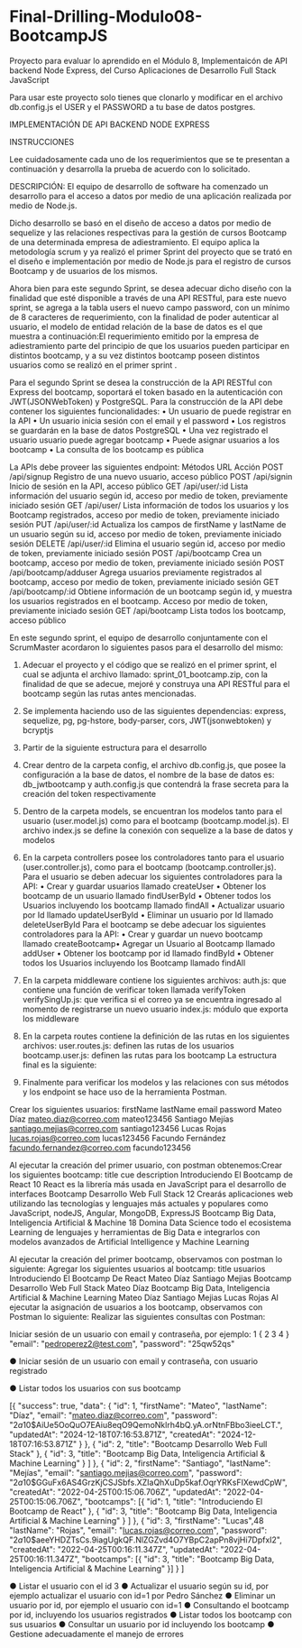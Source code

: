 # Final-Drilling-Modulo08-BootcampJS
Proyecto para evaluar lo aprendido en el Módulo 8, Implementaicón de API backend Node Express, del Curso Aplicaciones de Desarrollo Full Stack JavaScript 

Para usar este proyecto solo tienes que clonarlo y modificar en el archivo db.config.js el USER y el PASSWORD a tu base de datos postgres.

IMPLEMENTACIÓN DE API BACKEND NODE EXPRESS

INSTRUCCIONES

Lee cuidadosamente cada uno de los requerimientos que se te presentan a continuación y desarrolla la
prueba de acuerdo con lo solicitado.

DESCRIPCIÓN:
El equipo de desarrollo de software ha comenzado un desarrollo para el acceso a datos por medio de una
aplicación realizada por medio de Node.js.

Dicho desarrollo se basó en el diseño de acceso a datos por medio de sequelize y las relaciones
respectivas para la gestión de cursos Bootcamp de una determinada empresa de adiestramiento. El equipo
aplica la metodología scrum y ya realizó el primer Sprint del proyecto que se trató en el diseño e
implementación por medio de Node.js para el registro de cursos Bootcamp y de usuarios de los mismos.

Ahora bien para este segundo Sprint, se desea adecuar dicho diseño con la finalidad que esté disponible a
través de una API RESTful, para este nuevo sprint, se agrega a la tabla users el nuevo campo password,
con un mínimo de 8 caracteres de requerimiento, con la finalidad de poder autenticar al usuario, el modelo
de entidad relación de la base de datos es el que muestra a continuación:El requerimiento emitido por la empresa de adiestramiento parte del principio de que los usuarios pueden participar en distintos bootcamp, y a su vez distintos bootcamp poseen distintos usuarios como se realizó en el primer sprint .

Para el segundo Sprint se desea la construcción de la API RESTful con Express del bootcamp, soportará el
token basado en la autenticación con JWT(JSONWebToken) y PostgreSQL.
Para la construcción de la API debe contener los siguientes funcionalidades:
• Un usuario de puede registrar en la API
• Un usuario inicia sesión con el email y el password
• Los registros se guardarán en la base de datos PostgreSQL
• Una vez registrado el usuario usuario puede agregar bootcamp
• Puede asignar usuarios a los bootcamp
• La consulta de los bootcamp es pública

La APIs debe proveer las siguientes endpoint:
Métodos URL Acción
POST /api/signup Registro de una nuevo usuario, acceso público
POST /api/signin Inicio de sesión en la API, acceso público
GET /api/user/:id Lista información del usuario según id, acceso por medio de token, previamente iniciado sesión
GET /api/user/ Lista información de todos los usuarios y los Bootcamp registrados, acceso por medio de token, previamente iniciado
sesión
PUT /api/user/:id Actualiza los campos de firstName y lastName de un usuario según su id, acceso por medio de token, previamente iniciado sesión
DELETE /api/user/:id Elimina el usuario según id, acceso por medio de token, previamente iniciado sesión
POST /api/bootcamp Crea un bootcamp, acceso por medio de token, previamente iniciado sesión
POST /api/bootcamp/adduser Agrega usuarios previamente registrados al bootcamp, acceso por medio de token, previamente iniciado sesión
GET /api/bootcamp/:id Obtiene información de un bootcamp según id, y muestra los usuarios registrados en el bootcamp. Acceso por medio de token, previamente iniciado sesión
GET /api/bootcamp Lista todos los bootcamp, acceso público

En este segundo sprint, el equipo de desarrollo conjuntamente con el ScrumMaster acordaron lo siguientes
pasos para el desarrollo del mismo:

1. Adecuar el proyecto y el código que se realizó en el primer sprint, el cual se adjunta el archivo
llamado: sprint_01_bootcamp.zip, con la finalidad de que se adecue, mejoré y construya una
API RESTful para el bootcamp según las rutas antes mencionadas.

2. Se implementa haciendo uso de las siguientes dependencias: express, sequelize, pg, pg-hstore,
body-parser, cors, JWT(jsonwebtoken) y bcryptjs

3. Partir de la siguiente estructura para el desarrollo

4. Crear dentro de la carpeta config, el archivo db.config.js, que posee la configuración a la base de datos, el nombre de la base de datos es: db_jwtbootcamp y auth.config.js que contendrá
la frase secreta para la creación del token respectivamente

5. Dentro de la carpeta models, se encuentran los modelos tanto para el usuario (user.model.js)
como para el bootcamp (bootcamp.model.js). El archivo index.js se define la conexión con
sequelize a la base de datos y modelos

6. En la carpeta controllers posee los controladores tanto para el usuario (user.controller.js),
como para el bootcamp (bootcamp.controller.js).
Para el usuario se deben adecuar los siguientes controladores para la API:
• Crear y guardar usuarios llamado createUser
• Obtener los bootcamp de un usuario llamado findUserById
• Obtener todos los Usuarios incluyendo los bootcamp llamado findAll
• Actualizar usuario por Id llamado updateUserById
• Eliminar un usuario por Id llamado deleteUserById
Para el bootcamp se debe adecuar los siguientes controladores para la API:
• Crear y guardar un nuevo bootcamp llamado createBootcamp• Agregar un Usuario al Bootcamp llamado addUser
• Obtener los bootcamp por id llamado findById
• Obtener todos los Usuarios incluyendo los Bootcamp llamado findAll

7. En la carpeta middleware contiene los siguientes archivos:
auth.js: que contiene una función de verificar token llamada verifyToken
verifySingUp.js: que verifica si el correo ya se encuentra ingresado al momento de registrarse
un nuevo usuario
index.js: módulo que exporta los middleware

8. En la carpeta routes contiene la definición de las rutas en los siguientes archivos:
user.routes.js: definen las rutas de los usuarios
bootcamp.user.js: definen las rutas para los bootcamp
La estructura final es la siguiente:

9. Finalmente para verificar los modelos y las relaciones con sus métodos y los endpoint se hace uso de la herramienta Postman.

Crear los siguientes usuarios:
firstName lastName email password
Mateo Díaz mateo.diaz@correo.com mateo123456
Santiago Mejías santiago.mejias@correo.com santiago123456
Lucas Rojas lucas.rojas@correo.com lucas123456
Facundo Fernández facundo.fernandez@correo.com facundo123456

Al ejecutar la creación del primer usuario, con postman obtenemos:Crear los siguientes bootcamp:
title cue description
Introduciendo El Bootcamp de React 10 React es la librería más usada en JavaScript para el desarrollo de interfaces
Bootcamp Desarrollo Web Full Stack 12 Crearás aplicaciones web utilizando las tecnologías y lenguajes más actuales y
populares como JavaScript, nodeJS, Angular, MongoDB, ExpressJS
Bootcamp Big Data, Inteligencia Artificial & Machine 18 Domina Data Science todo el ecosistema Learning de lenguajes y herramientas de Big Data e integrarlos con modelos avanzados de Artificial Intelligence y Machine Learning

Al ejecutar la creación del primer bootcamp, observamos con postman lo siguiente:
Agregar los siguientes usuarios al bootcamp:
title usuarios
Introduciendo El Bootcamp De React Mateo Díaz
Santiago Mejias
Bootcamp Desarrollo Web Full Stack Mateo Díaz
Bootcamp Big Data, Inteligencia Artificial & Machine Learning Mateo Díaz
Santiago Mejias
Lucas Rojas
Al ejecutar la asignación de usuarios a los bootcamp, observamos con Postman lo siguiente:
Realizar las siguientes consultas con Postman:

Iniciar sesión de un usuario con email y contraseña, por ejemplo:
1 {
2
3
4 }
"email": "pedroperez2@test.com",
"password": "25qw52qs"

● Iniciar sesión de un usuario con email y contraseña, con usuario registrado

● Listar todos los usuarios con sus bootcamp

[{
    "success": true,
    "data": {
        "id": 1,
        "firstName": "Mateo",
        "lastName": "Díaz",
        "email": "mateo.diaz@correo.com",
        "password": "$2a$10$AiUe5OoQuO7EAiu8eqO9QemoNklrh4bQ.yA.orNtnFBbo3ieeLCT.",
        "updatedAt": "2024-12-18T07:16:53.871Z",
        "createdAt": "2024-12-18T07:16:53.871Z"
    }
},
{
"id": 2,
"title": "Bootcamp Desarrollo Web Full Stack"
},
{
"id": 3,
"title": "Bootcamp Big Data, Inteligencia Artificial
& Machine Learning"
}
]
},
{
"id": 2,
"firstName": "Santiago",
"lastName": "Mejías",
"email": "santiago.mejias@correo.com",
"password": "$2a$10$GGuFx6AS4GrzKjCSJSbfs.XZIaQhXuDp5kaf.OqrYRKsFIXewdCpW",
"createdAt": "2022-04-25T00:15:06.706Z",
"updatedAt": "2022-04-25T00:15:06.706Z",
"bootcamps": [{
"id": 1,
"title": "Introduciendo El Bootcamp de React"
},
{
"id": 3,
"title": "Bootcamp Big Data, Inteligencia Artificial
& Machine Learning"
}
]
},
{
"id": 3,
"firstName": "Lucas",48
"lastName": "Rojas",
"email": "lucas.rojas@correo.com",
"password": "$2a$10$aeeYHDZTsCs.9iagUgkQF.NlZGZvd4O7YBpC2apPn8vjHi7DpfxI2",
"createdAt": "2022-04-25T00:16:11.347Z",
"updatedAt": "2022-04-25T00:16:11.347Z",
"bootcamps": [{
"id": 3,
"title": "Bootcamp Big Data, Inteligencia Artificial & Machine Learning"
}]
}
]

● Listar el usuario con el id 3
● Actualizar el usuario según su id, por ejemplo actualizar el usuario con id=1 por Pedro Sánchez
● Eliminar un usuario por id, por ejemplo el usuario con id=1
● Consultando el bootcamp por id, incluyendo los usuarios registrados
● Listar todos los bootcamp con sus usuarios
● Consultar un usuario por id incluyendo los bootcamp
● Gestione adecuadamente el manejo de errores
